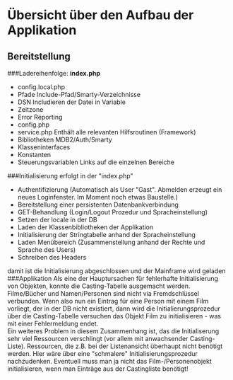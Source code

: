 Übersicht über den Aufbau der Applikation
=========================================
Bereitstellung
--------------
###Ladereihenfolge:
__index.php__   
 
+ config.local.php
+ Pfade Include-Pfad/Smarty-Verzeichnisse
+ DSN  Includieren der Datei in Variable
+ Zeitzone
+ Error Reporting
+ config.php
+ service.php Enthält alle relevanten Hilfsroutinen (Framework)
+ Bibliotheken MDB2/Auth/Smarty
+ Klasseninterfaces
+ Konstanten
+ Steuerungsvariablen Links auf die einzelnen Bereiche

###Initialisierung
erfolgt in der "index.php"

+ Authentifizierung (Automatisch als User "Gast". Abmelden erzeugt ein neues Loginfenster. Im Moment noch etwas 
Baustelle.)
+ Bereitstellung einer persistenten Datenbankverbindung
+ GET-Behandlung (Login/Logout Prozedur und Spracheinstellung)
+ Setzen der locale in der DB
+ Laden der Klassenbibliotheken der Applikation
+ Initialisierung der Stringtabelle anhand der Spracheinstellung
+ Laden Menübereich (Zusammenstellung anhand der Rechte und Sprache des Users)
+ Schreiben des Headers

damit ist die Initialisierung abgeschlossen und der Mainframe wird geladen  
###Applikation
Als eine der Hauptursachen für fehlerhafte Initialisierung von Objekten, konnte die
Casting-Tabelle ausgemacht werden. Filme/Bücher und Namen/Personen sind nicht via Fremdschlüssel verbunden.
Wenn also nun ein Eintrag für eine Person mit einem Film vorliegt, der in der DB nicht existiert, dann wird
die Initialierungsprozedur über die Casting-Tabelle versuchen das Objekt Film zu initialisieren - was mit
einer Fehlermeldung endet.<br>Ein weiteres Problem in diesem Zusammenhang ist, das die Initialiserung sehr
viel Ressourcen verschlingt (vor allem mit anwachsender Casting-Liste). Ressourcen, die z.B. bei der
Listenansicht überhaupt nicht benötigt werden. Hier wäre über eine "schmalere" Initialisierungsprozedur
nachzudenken. Eventuell muss man ja nicht das Film-/Personenobjekt initialisieren, wenn man Einträge aus der
Castingliste benötigt!